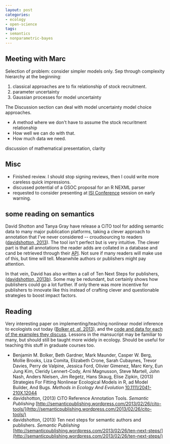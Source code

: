 ```yaml
---
layout: post
categories:
- ecology
- open-science
tags: 
- semantics
- nonparametric-bayes
---
```




## Meeting with Marc

Selection of problem: consider simpler models only.  Sep through complexity hierarchy at the beginning:

1. classical approaches are to fix relationship of stock recruitment.  
2. parameter uncertainty
3. Gaussian processes for model uncertainty

The Discussion section can deal with model uncertainty model choice approaches.  

* A method where we don't have to assume the stock recuritment relationship
* How well we can do with that.  
* How much data we need.  

discussion of mathematical presentation, clarity



## Misc

* Finished review.  I should stop signing reviews, then I could write more careless quick impressions.  
* discussed potential of a GSOC proposal for an R NEXML parser
* requested to consider presenting at [ISI Conference](http://isiconference2013.org/pgs/specsessions.php) session on early warning.  



## some reading on semantics

David Shotton and Tanya Gray have release a CiTO tool for adding semantic data to many major publication platforms, taking a clever approach to annotation that I've never considered -- croudsourcing to readers (<span class="showtooltip" title="davidshotton (2013). CiTO Reference Annotation Tools. 
http://semanticpublishing.wordpress.com/2013/02/26/cito-tools/
[Online. last-accessed: 2013-02-26 15:32:11]. 
http://semanticpublishing.wordpress.com/2013/02/26/cito-tools/."><a href="http://semanticpublishing.wordpress.com/2013/02/26/cito-tools/" rel="http://purl.org/spar/cito/discusses" >davidshotton, 2013</a></span>).  The tool isn't perfect but is very intuitive.  The clever part is that all annotations the reader adds are collated in a database and cand be retrieved through their [API](http://www.miidi.org/cito/api/). Not sure if many readers will make use of this, but time will tell. Meanwhile authors or publishers might pay attention.   

In that vein, David has also written a call of Ten Next Steps for publishers, (<span class="showtooltip" title="davidshotton (2013). Ten next steps for semantic authors and
publishers. 
http://semanticpublishing.wordpress.com/2013/02/26/ten-next-steps/
[Online. last-accessed: 2013-02-28 22:40:01]. 
http://semanticpublishing.wordpress.com/2013/02/26/ten-next-steps/."><a href="http://semanticpublishing.wordpress.com/2013/02/26/ten-next-steps/" rel="http://purl.org/spar/cito/discusses" >davidshotton, 2013b</a></span>).  Some may be redundant, but certainly shows how publishers could go a lot further.  If only there was more incentive for publishers to innovate like this instead of crafting clever and questionable strategies to boost impact factors.  


## Reading

Very interesting paper on implementing/teaching nonlinear model inference to ecologists out today (<span class="showtooltip" title="Bolker B, Gardner B, Maunder M, Berg C, Brooks M, Comita L, Crone
E, Cubaynes S, Davies T, de Valpine P, Ford J, Gimenez O, Kery M,
Kim E, Lennert-Cody C, Magnusson A, Martell S, Nash J, Nielsen A,
Regetz J, Skaug H and Zipkin E (2013). Strategies For Fitting
Nonlinear Ecological Models in R, ad Model Builder, And Bugs.
_Methods in Ecology And Evolution_. 
http://dx.doi.org/10.1111/2041-210X.12044."><a href="http://dx.doi.org/10.1111/2041-210X.12044" rel="http://purl.org/spar/cito/discusses" >Bolker _et. al._ 2013</a></span>), and the [code and data for each of the examples they discuss](https://groups.nceas.ucsb.edu/non-linear-modeling/projects).  Lessons in the mansucript may be familiar to many, but should still be taught more widely in ecology. Should be useful for teaching this stuff in graduate courses too.  





- Benjamin M. Bolker, Beth Gardner, Mark Maunder, Casper W. Berg, Mollie Brooks, Liza Comita, Elizabeth Crone, Sarah Cubaynes, Trevor Davies, Perry de Valpine, Jessica Ford, Olivier Gimenez, Marc Kery, Eun Jung Kim, Cleridy Lennert-Cody, Arni Magnusson, Steve Martell, John Nash, Anders Nielsen, Jim Regetz, Hans Skaug, Elise Zipkin,   (2013) Strategies For Fitting Nonlinear Ecological Models in R, ad Model Builder, And Bugs.  *Methods in Ecology And Evolution*  [10.1111/2041-210X.12044](http://dx.doi.org/10.1111/2041-210X.12044)
-  davidshotton,   (2013) CiTO Reference Annotation Tools.  *Semantic Publishing*  [http://semanticpublishing.wordpress.com/2013/02/26/cito-tools/](http://semanticpublishing.wordpress.com/2013/02/26/cito-tools/)
-  davidshotton,   (2013) Ten next steps for semantic authors and publishers.  *Semantic Publishing*  [http://semanticpublishing.wordpress.com/2013/02/26/ten-next-steps/](http://semanticpublishing.wordpress.com/2013/02/26/ten-next-steps/)




